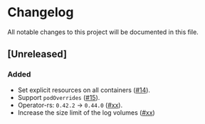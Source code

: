 # Changelog

All notable changes to this project will be documented in this file.

## [Unreleased]

### Added

- Set explicit resources on all containers ([#14]).
- Support `podOverrides` ([#15]).
- Operator-rs: `0.42.2` -> `0.44.0` ([#xx]).
- Increase the size limit of the log volumes ([#xx])

[#14]: https://github.com/stackabletech/hello-world-operator/pull/14
[#15]: https://github.com/stackabletech/hello-world-operator/pull/15
[#xx]: https://github.com/stackabletech/hello-world-operator/pull/xx
